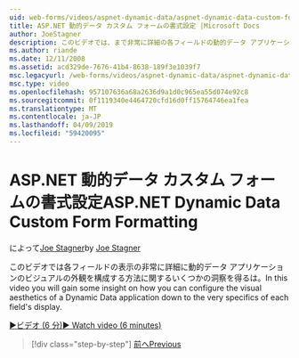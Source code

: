 ```yaml
---
uid: web-forms/videos/aspnet-dynamic-data/aspnet-dynamic-data-custom-form-formatting
title: ASP.NET 動的データ カスタム フォームの書式設定 |Microsoft Docs
author: JoeStagner
description: このビデオでは、まで非常に詳細の各フィールドの動的データ アプリケーションのビジュアルの外観を構成する方法に関するいくつかの洞察を得る.
ms.author: riande
ms.date: 12/11/2008
ms.assetid: acd329de-7676-41b4-8638-189f3e1039f7
msc.legacyurl: /web-forms/videos/aspnet-dynamic-data/aspnet-dynamic-data-custom-form-formatting
msc.type: video
ms.openlocfilehash: 957107636a68a2636d9a1d0c965ea55d074e92c8
ms.sourcegitcommit: 0f1119340e4464720cfd16d0ff15764746ea1fea
ms.translationtype: MT
ms.contentlocale: ja-JP
ms.lasthandoff: 04/09/2019
ms.locfileid: "59420095"
---
```

# <a name="aspnet-dynamic-data-custom-form-formatting"></a><span data-ttu-id="39cde-103">ASP.NET 動的データ カスタム フォームの書式設定</span><span class="sxs-lookup"><span data-stu-id="39cde-103">ASP.NET Dynamic Data Custom Form Formatting</span></span>

<span data-ttu-id="39cde-104">によって[Joe Stagner](https://github.com/JoeStagner)</span><span class="sxs-lookup"><span data-stu-id="39cde-104">by [Joe Stagner](https://github.com/JoeStagner)</span></span>

<span data-ttu-id="39cde-105">このビデオでは各フィールドの表示の非常に詳細に動的データ アプリケーションのビジュアルの外観を構成する方法に関するいくつかの洞察を得るは。</span><span class="sxs-lookup"><span data-stu-id="39cde-105">In this video you will gain some insight on how you can configure the visual aesthetics of a Dynamic Data application down to the very specifics of each field's display.</span></span>

[<span data-ttu-id="39cde-106">&#9654;ビデオ (6 分)</span><span class="sxs-lookup"><span data-stu-id="39cde-106">&#9654; Watch video (6 minutes)</span></span>](https://channel9.msdn.com/Blogs/ASP-NET-Site-Videos/aspnet-dynamic-data-custom-form-formatting)

> [!div class="step-by-step"]
> [<span data-ttu-id="39cde-107">前へ</span><span class="sxs-lookup"><span data-stu-id="39cde-107">Previous</span></span>](how-to-create-table-specific-custom-forms-in-an-aspnet-dynamic-data-application.md)

